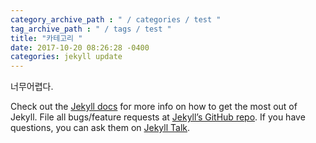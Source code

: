 ```yaml
---
category_archive_path : " / categories / test "
tag_archive_path : " / tags / test "
title: "카테고리 "
date: 2017-10-20 08:26:28 -0400
categories: jekyll update
---
```

너무어렵다.

Check out the [Jekyll docs][jekyll-docs] for more info on how to get the most out of Jekyll. File all bugs/feature requests at [Jekyll’s GitHub repo][jekyll-gh]. If you have questions, you can ask them on [Jekyll Talk][jekyll-talk].

[jekyll-docs]: https://jekyllrb.com/docs/home
[jekyll-gh]:   https://github.com/jekyll/jekyll
[jekyll-talk]: https://talk.jekyllrb.com/